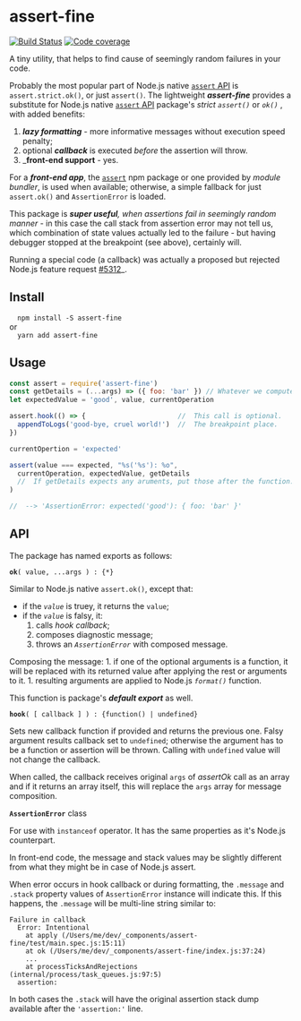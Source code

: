 # assert-fine
[![Build Status](https://travis-ci.org/valango/assert-fine.svg?branch=master)](https://travis-ci.org/valango/assert-fine)  [![Code coverage](https://codecov.io/gh/valango/assert-fine/branch/master/graph/badge.svg)](https://codecov.io/gh/valango/assert-fine)

A tiny utility, that helps to find cause of seemingly random failures in your code.

Probably the most popular part of Node.js native
[`assert` API](https://nodejs.org/api/assert.html)
is `assert.strict.ok()`, or just `assert()`.
The lightweight **_assert-fine_** provides a substitute for Node.js
native [`assert` API](https://nodejs.org/api/assert.html) package's
_strict_ _`assert()`_ or _`ok()`_ , with added benefits:
   1. _**lazy formatting**_ - more informative messages without execution speed penalty;
   1. optional _**callback**_ is executed _before_ the assertion will throw.
   1. _**front-end support** - yes.
   
For a _**front-end app**_, the [`assert`](https://github.com/browserify/commonjs-assert)
npm package or one provided by _module bundler_, is used when available;
otherwise, a simple fallback for just `assert.ok()` and `AssertionError` is loaded.
   
This package is _**super useful**, when assertions fail in seemingly random manner_ -
in this case the call stack from assertion error may not tell us, which combination of state
values actually led to the failure -
but having debugger stopped at the breakpoint (see above), certainly will.

Running a special code (a callback) was actually a proposed but rejected Node.js
feature request [#5312](https://github.com/nodejs/node/issues/5312)_.

## Install
`  npm install -S assert-fine`<br />or<br />`  yarn add assert-fine`
  
## Usage
```javascript
const assert = require('assert-fine')
const getDetails = (...args) => ({ foo: 'bar' }) // Whatever we compute...
let expectedValue = 'good', value, currentOperation

assert.hook(() => {                       //  This call is optional.
  appendToLogs('good-bye, cruel world!')  //  The breakpoint place.
})

currentOpertion = 'expected'

assert(value === expected, "%s('%s'): %o", 
  currentOperation, expectedValue, getDetails
  //  If getDetails expects any aruments, put those after the function.
)

//  --> 'AssertionError: expected('good'): { foo: 'bar' }'
```

## API
The package has named exports as follows:
 
**`ok`**`( value, ...args ) : {*}`

Similar to Node.js native `assert.ok()`, except that:
   * if the _`value`_ is truey, it  returns the `value`;
   * if the _`value`_ is falsy, it:
      1. calls _hook callback_;
      1. composes diagnostic message;
      1. throws an _`AssertionError`_ with composed message.

Composing the message:
    1. if one of the optional arguments is a function, it will be
    replaced with its returned value after applying the rest or arguments to it.
    1. resulting arguments are applied to Node.js _`format()`_ function.

This function is package's **_default export_** as well.
   
**`hook`**`( [ callback ] ) : {function() | undefined}`

Sets new callback function if provided and returns the previous one. Falsy argument results
callback set to `undefined`; otherwise the argument has to be a function or assertion will be thrown.
Calling with `undefined` value will not change the callback.

When called, the callback receives original `args` of _assertOk_ call as an array and
if it returns an array itself, this will replace the `args` array for message composition.

**`AssertionError`** class

For use with `instanceof` operator. It has the same properties as it's Node.js counterpart.

In front-end code, the message and stack values may be slightly different from what they
might be in case of Node.js assert.

When error occurs in hook callback or during formatting, the `.message` and `.stack` property values
of `AssertionError` instance will indicate this. If this happens, the `.message` will be multi-line
string similar to:

```
Failure in callback
  Error: Intentional
    at apply (/Users/me/dev/_components/assert-fine/test/main.spec.js:15:11)
    at ok (/Users/me/dev/_components/assert-fine/index.js:37:24)
    ...
    at processTicksAndRejections (internal/process/task_queues.js:97:5)
  assertion:
```

In both cases the `.stack` will have the original assertion stack dump available after
the `'assertion:'` line.
